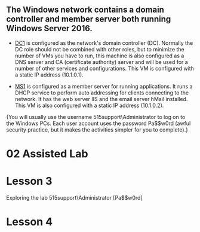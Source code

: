 ## The Windows network contains a domain controller and member server both running Windows Server 2016.

-   [DC1](https://labclient.labondemand.com/Instructions/e32cbc8a-ace3-4dca-a698-ba8475de1963?rc=10#) is configured as the network's domain controller (DC). Normally the DC role should not be combined with other roles, but to minimize the number of VMs you have to run, this machine is also configured as a DNS server and CA (certificate authority) server and will be used for a number of other services and configurations. This VM is configured with a static IP address (10.1.0.1).
    
-   [MS1](https://labclient.labondemand.com/Instructions/e32cbc8a-ace3-4dca-a698-ba8475de1963?rc=10#) is configured as a member server for running applications. It runs a DHCP service to perform auto addressing for clients connecting to the network. It has the web server IIS and the email server hMail installed. This VM is also configured with a static IP address (10.1.0.2).
    

{You will usually use the username 515support\Administrator to log on to the Windows PCs. Each user account uses the password Pa\$$w0rd (awful security practice, but it makes the activities simpler for you to complete).}





# 02 Assisted Lab 

# Lesson 3
Exploring  the lab
515support\Administrator
[Pa$$w0rd]


# Lesson 4

